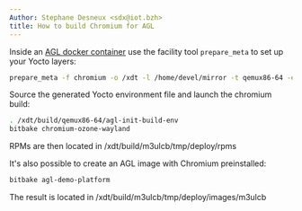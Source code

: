 ```yaml
---
Author: Stephane Desneux <sdx@iot.bzh>
title: How to build Chromium for AGL
---
```


Inside an [AGL docker container](https://download.automotivelinux.org/AGL/snapshots/sdk/docker/docker_agl_worker-generic-3.99.1.tar.xz)
use the facility tool `prepare_meta` to set up your Yocto layers:

```bash
prepare_meta -f chromium -o /xdt -l /home/devel/mirror -t qemux86-64 -e rm_work -e wipeconfig -e cleartemp
```

Source the generated Yocto environment file and launch the chromium build:

```bash
. /xdt/build/qemux86-64/agl-init-build-env
bitbake chromium-ozone-wayland
```

RPMs are then located in /xdt/build/m3ulcb/tmp/deploy/rpms

It's also possible to create an AGL image with Chromium preinstalled:

```bash
bitbake agl-demo-platform
```

The result is located in /xdt/build/m3ulcb/tmp/deploy/images/m3ulcb
